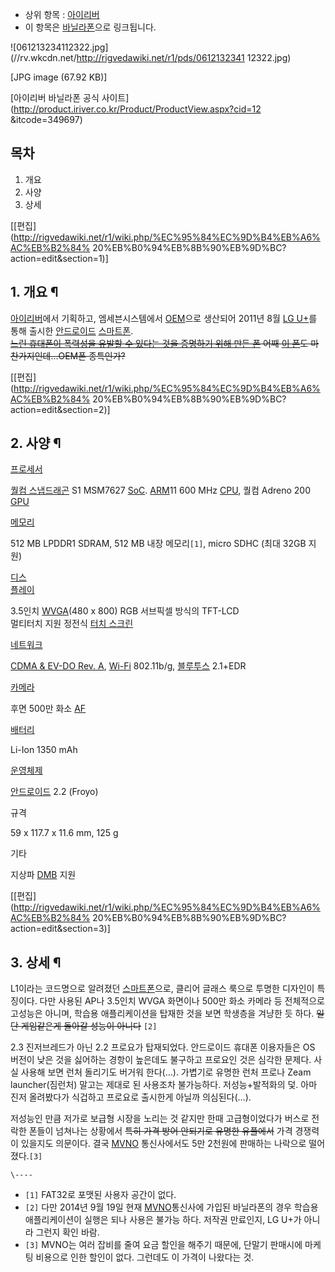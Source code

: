   * 상위 항목 : [아이리버](%EC%95%84%EC%9D%B4%EB%A6%AC%EB%B2%84.md)
  * 이 항목은 [바닐라폰](%EB%B0%94%EB%8B%90%EB%9D%BC%ED%8F%B0.md)으로 링크됩니다.  

![061213234112322.jpg](//rv.wkcdn.net/http://rigvedawiki.net/r1/pds/0612132341
12322.jpg)

[JPG image (67.92 KB)]

[아이리버 바닐라폰 공식 사이트](http://product.iriver.co.kr/Product/ProductView.aspx?cid=12
&itcode=349697)

  

## 목차

    

1. 개요 
2. 사양 
3. 상세 

[[편집](http://rigvedawiki.net/r1/wiki.php/%EC%95%84%EC%9D%B4%EB%A6%AC%EB%B2%84%
20%EB%B0%94%EB%8B%90%EB%9D%BC?action=edit&section=1)]

## 1. 개요 ¶

[아이리버](%EC%95%84%EC%9D%B4%EB%A6%AC%EB%B2%84.md)에서 기획하고, 엠세븐시스템에서
[OEM](OEM.md)으로 생산되어 2011년 8월 [LG U+](LG%20U+.md)를 통해 출시한 [안드로이드](%EC%95%88%EB%93%9C%EB%A1%9C%EC%9D%B4%EB%93%9C%28%EC%9A%B4%EC%98%81%EC%B2%B4%EC%A0%9C%29.md) [스마트폰](%EC%8A%A4%EB%A7%88%ED%8A%B8%ED%8F%B0.md).  
<del>[느린 휴대폰이 폭력성을 유발할 수 있다는 것을 증명하기 위해 만든 폰](%EB%89%B4%EC%8A%A4%EB%8D%B0%EC%8A%A4%ED%81%AC%20%EA%B2%8C%EC%9E%84%20%ED%8F%AD%EB%A0%A5%EC%84%B1%20%EC%8B%A4%ED%97%98%20%EC%82%AC%EA%B1%B4.md) 어째 [이 폰](canU%20T1200.md)도
마찬가지인데...OEM폰 종특인가?</del>

  

[[편집](http://rigvedawiki.net/r1/wiki.php/%EC%95%84%EC%9D%B4%EB%A6%AC%EB%B2%84%
20%EB%B0%94%EB%8B%90%EB%9D%BC?action=edit&section=2)]

## 2. 사양 ¶

[프로세서](SoC.md)

[퀄컴 스냅드래곤](%ED%80%84%EC%BB%B4%20%EC%8A%A4%EB%83%85%EB%93%9C%EB%9E%98%EA%B3%A4.md) S1 MSM7627 [SoC](SoC.md). [ARM](ARM.md)11 600 MHz
[CPU](CPU.md), 퀄컴 Adreno 200 [GPU](GPU.md)

[메모리](%EB%A9%94%EB%AA%A8%EB%A6%AC.md)

512 MB LPDDR1 SDRAM, 512 MB 내장 메모리`[1]`, micro SDHC (최대 32GB 지원)

[디스](%EB%94%94%EC%8A%A4%ED%94%8C%EB%A0%88%EC%9D%B4.md)  
[플레이](%EB%94%94%EC%8A%A4%ED%94%8C%EB%A0%88%EC%9D%B4.md)

3.5인치 [WVGA](%ED%95%B4%EC%83%81%EB%8F%84/%EC%9D%BC%EB%9E%8C.md)(480 x 800)
RGB 서브픽셀 방식의 TFT-LCD  
멀티터치 지원 정전식 [터치 스크린](%ED%84%B0%EC%B9%98%20%EC%8A%A4%ED%81%AC%EB%A6%B0.md)

[네트워크](%EB%84%A4%ED%8A%B8%EC%9B%8C%ED%81%AC.md)

[CDMA & EV-DO Rev. A](CDMA2000.md), [Wi-Fi](Wi-Fi.md) 802.11b/g,
[블루투스](%EB%B8%94%EB%A3%A8%ED%88%AC%EC%8A%A4.md) 2.1+EDR

[카메라](%EC%B9%B4%EB%A9%94%EB%9D%BC.md)

후면 500만 화소 [AF](AF.md)

[배터리](%EB%B0%B0%ED%84%B0%EB%A6%AC.md)

Li-Ion 1350 mAh

[운영체제](%EC%9A%B4%EC%98%81%EC%B2%B4%EC%A0%9C.md)

[안드로이드](%EC%95%88%EB%93%9C%EB%A1%9C%EC%9D%B4%EB%93%9C%28%EC%9A%B4%EC%98%81%EC%B2%B4%EC%A0%9C%29/%EB%B2%84%EC%A0%84.md) 2.2 (Froyo)

규격

59 x 117.7 x 11.6 mm, 125 g

기타

지상파 [DMB](DMB.md) 지원

[[편집](http://rigvedawiki.net/r1/wiki.php/%EC%95%84%EC%9D%B4%EB%A6%AC%EB%B2%84%
20%EB%B0%94%EB%8B%90%EB%9D%BC?action=edit&section=3)]

## 3. 상세 ¶

L1이라는 코드명으로 알려졌던 [스마트폰](%EC%8A%A4%EB%A7%88%ED%8A%B8%ED%8F%B0.md)으로, 클리어 글래스
룩으로 투명한 디자인이 특징이다. 다만 사용된 AP나 3.5인치 WVGA 화면이나 500만 화소 카메라 등 전체적으로 고성능은 아니며,
학습용 애플리케이션을 탑재한 것을 보면 학생층을 겨냥한 듯 하다. <del>일단 게임같은게 돌아갈 성능이 아니다</del> `[2]`

  

2.3 진저브레드가 아닌 2.2 프로요가 탑재되었다. 안드로이드 휴대폰 이용자들은 OS 버전이 낮은 것을 싫어하는 경항이 높은데도 불구하고
프로요인 것은 심각한 문제다. 사실 사용해 보면 런처 돌리기도 버거워 한다(…). 가볍기로 유명한 런처 프로나 Zeam
launcher(짐런처) 말고는 제대로 된 사용조차 불가능하다. 저성능+발적화의 덫. 아마 진저 올려봤다가 식겁하고 프로요로 출시한게 아닐까
의심된다(…).

  

저성능인 만큼 저가로 보급형 시장을 노리는 것 같지만 한때 고급형이었다가 버스로 전락한 폰들이 넘쳐나는 상황에서 <del>특히 가격 방어
안되기로 유명한 유플에서</del> 가격 경쟁력이 있을지도 의문이다. 결국 [MVNO](MVNO.md) 통신사에서도 5만 2천원에
판매하는 나락으로 떨어졌다.`[3]`

`\----`

  * `[1]` FAT32로 포맷된 사용자 공간이 없다.
  * `[2]` 다만 2014년 9월 19일 현재 [MVNO](MVNO.md)통신사에 가입된 바닐라폰의 경우 학습용 애플리케이션이 실행은 되나 사용은 불가능 하다. 저작권 만료인지, LG U+가 아니라 그런지 확인 바람.
  * `[3]` MVNO는 여러 잡비를 줄여 요금 할인을 해주기 때문에, 단말기 판매시에 마케팅 비용으로 인한 할인이 없다. 그런데도 이 가격이 나왔다는 것.

